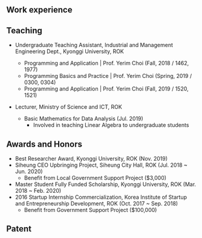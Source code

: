 ## Work experience

## Teaching
- Undergraduate Teaching Assistant, Industrial and Management Engineering Dept., Kyonggi University, ROK
  * Programming and Application | Prof. Yerim Choi (Fall, 2018 / 1462, 1977)
  * Programming Basics and Practice | Prof. Yerim Choi (Spring, 2019 / 0300, 0304)
  * Programming and Application | Prof. Yerim Choi (Fall, 2019 / 1520, 1521)

- Lecturer, Ministry of Science and ICT, ROK
  * Basic Mathematics for Data Analysis (Jul. 2019)
    + Involved in teaching Linear Algebra to undergraduate students

## Awards and Honors
- Best Researcher Award, Kyonggi University, ROK (Nov. 2019)
- Siheung CEO Upbringing Project, Siheung City Hall, ROK (Jul. 2018 ~ Jun. 2020)
  * Benefit from Local Government Support Project ($3,000)
- Master Student Fully Funded Scholarship, Kyonggi University, ROK (Mar. 2018 ~ Feb. 2020)
- 2016 Startup Internship Commercialization, Korea Institute of Startup and Entrepreneurship Development, ROK (Oct. 2017 ~ Sep. 2018)
  * Benefit from Government Support Project ($100,000)

## Patent
